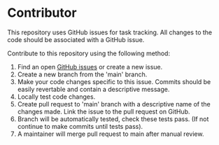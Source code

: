 # Contributor
This repository uses GitHub issues for task tracking. All changes to the code should be associated with a GitHub issue.

Contribute to this repository using the following method:
1. Find an open [GitHub issues](https://github.com/benknight135/sundial-time/issues) or create a new issue.
2. Create a new branch from the 'main' branch.
3. Make your code changes specific to this issue. Commits should be easily revertable and contain a descriptive message. 
4. Locally test code changes.
5. Create pull request to 'main' branch with a descriptive name of the changes made. Link the issue to the pull request on GitHub.
6. Branch will be automatically tested, check these tests pass. (If not continue to make commits until tests pass).
7. A maintainer will merge pull request to main after manual review.